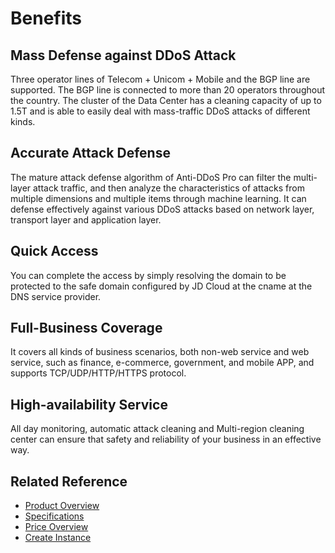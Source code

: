 # Benefits

## Mass Defense against DDoS Attack
Three operator lines of Telecom + Unicom + Mobile and the BGP line are supported. The BGP line is connected to more than 20 operators throughout the country. The cluster of the Data Center has a cleaning capacity of up to 1.5T and is able to easily deal with mass-traffic DDoS attacks of different kinds.
 
## Accurate Attack Defense
The mature attack defense algorithm of Anti-DDoS Pro can filter the multi-layer attack traffic, and then analyze the characteristics of attacks from multiple dimensions and multiple items through machine learning. It can defense effectively against various DDoS attacks based on network layer, transport layer and application layer.

## Quick Access
You can complete the access by simply resolving the domain to be protected to the safe domain configured by JD Cloud at the cname at the DNS service provider.

## Full-Business Coverage
It covers all kinds of business scenarios, both non-web service and web service, such as finance, e-commerce, government, and mobile APP, and supports TCP/UDP/HTTP/HTTPS protocol.

## High-availability Service
All day monitoring, automatic attack cleaning and Multi-region cleaning center can ensure that safety and reliability of your business in an effective way.


## Related Reference

- [Product Overview](Product-Overview.md)
- [Specifications](Specifications.md)
- [Price Overview](../Pricing/Price-Overview.md)
- [Create Instance](../Getting-Started/Create-Instance.md)
